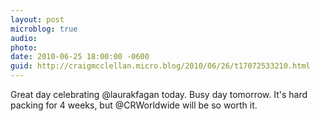```yaml
---
layout: post
microblog: true
audio: 
photo: 
date: 2010-06-25 18:00:00 -0600
guid: http://craigmcclellan.micro.blog/2010/06/26/t17072533210.html
---
```

Great day celebrating @laurakfagan today. Busy day tomorrow.  It's hard packing for 4 weeks, but @CRWorldwide will be so worth it.
